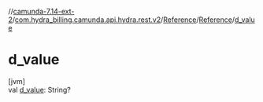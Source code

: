 //[camunda-7.14-ext-2](../../../../index.md)/[com.hydra_billing.camunda.api.hydra.rest.v2](../../index.md)/[Reference](../index.md)/[Reference](index.md)/[d_value](d_value.md)

# d_value

[jvm]\
val [d_value](d_value.md): String?
